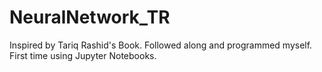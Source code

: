 # NeuralNetwork_TR
Inspired by Tariq Rashid's Book. Followed along and programmed myself. First time using Jupyter Notebooks.
